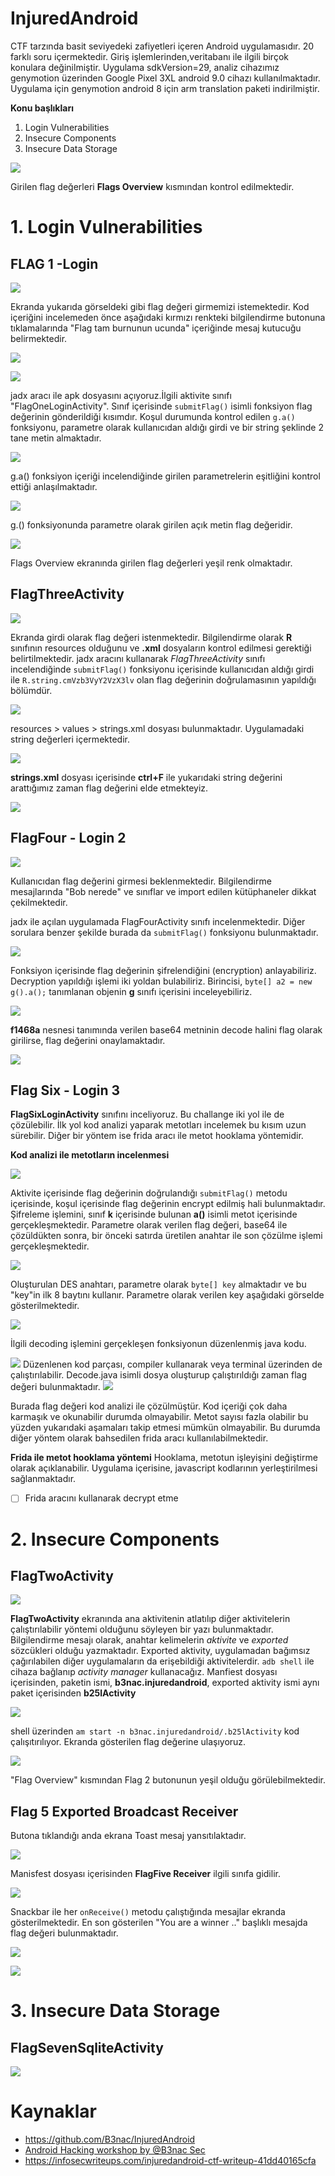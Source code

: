# InjuredAndroid
CTF tarzında basit seviyedeki zafiyetleri içeren Android uygulamasıdır. 20 farklı soru içermektedir. Giriş işlemlerinden,veritabanı ile ilgili birçok konulara değinilmiştir.
Uygulama sdkVersion=29, analiz cihazımız genymotion üzerinden Google Pixel 3XL android 9.0 cihazı kullanılmaktadır. Uygulama için genymotion android 8 için arm translation paketi indirilmiştir.

**Konu başlıkları**
1. Login Vulnerabilities
2. Insecure Components
3. Insecure Data Storage

![](../../../images/Pasted%20image%2020220318175222.png)

Girilen flag değerleri **Flags Overview** kısmından kontrol edilmektedir.

# 1. Login Vulnerabilities

## FLAG 1 -Login

![](../../../images/Pasted-image-20220318003145.png)

Ekranda yukarıda görseldeki gibi flag değeri girmemizi istemektedir. Kod içeriğini incelemeden önce aşağıdaki kırmızı renkteki bilgilendirme butonuna tıklamalarında "Flag tam burnunun ucunda" içeriğinde mesaj kutucuğu belirmektedir. 

![](../../../images/Pasted%20image%2020220318112959.png)

![](../../../images/Pasted%20image%2020220318174920.png)

jadx aracı ile apk dosyasını açıyoruz.İlgili aktivite sınıfı "FlagOneLoginActivity". 
Sınıf içerisinde `submitFlag()` isimli fonksiyon flag değerinin gönderildiği kısımdır. Koşul durumunda kontrol edilen `g.a()` fonksiyonu, parametre olarak kullanıcıdan aldığı girdi ve bir string şeklinde 2 tane metin almaktadır. 

![](../../../images/Pasted%20image%2020220318113855.png)

g.a() fonksiyon içeriği incelendiğinde girilen parametrelerin eşitliğini kontrol ettiği anlaşılmaktadır.

![](../../../images/Pasted%20image%2020220318114254.png)

g.() fonksiyonunda parametre olarak girilen açık metin flag değeridir.

![](../../../images/Pasted-image-20220318111840.png)

Flags Overview ekranında girilen flag değerleri yeşil renk olmaktadır.

## FlagThreeActivity

![](../../../images/Pasted%20image%2020220318182358.png)

Ekranda girdi olarak flag değeri istenmektedir. Bilgilendirme olarak **R** sınıfının resources olduğunu ve **.xml** dosyaların kontrol edilmesi gerektiği belirtilmektedir.
jadx aracını kullanarak *FlagThreeActivity* sınıfı incelendiğinde `submitFlag()` fonksiyonu içerisinde kullanıcıdan aldığı girdi ile  `R.string.cmVzb3VyY2VzX3lv` olan flag değerinin doğrulamasının yapıldığı bölümdür.

![](../../../images/Pasted%20image%2020220318183123.png)

resources > values > strings.xml dosyası bulunmaktadır. Uygulamadaki  string değerleri içermektedir.

![](../../../images/Pasted%20image%2020220318183739.png)

**strings.xml** dosyası içerisinde **ctrl+F** ile yukarıdaki string değerini arattığımız zaman flag değerini elde etmekteyiz.

![](../../../images/Pasted%20image%2020220318183547.png)

## FlagFour - Login 2

![](../../../images/Pasted%20image%2020220319130559.png)

Kullanıcıdan flag değerini girmesi beklenmektedir. Bilgilendirme mesajlarında "Bob nerede" ve sınıflar ve import edilen kütüphaneler dikkat çekilmektedir.

jadx ile açılan uygulamada FlagFourActivity sınıfı incelenmektedir. Diğer sorulara benzer şekilde burada da `submitFlag()` fonksiyonu bulunmaktadır.

![](../../../images/Pasted%20image%2020220319130840.png)

Fonksiyon içerisinde flag değerinin şifrelendiğini (encryption) anlayabiliriz.
Decryption yapıldığı işlemi iki yoldan bulabiliriz. Birincisi, `byte[] a2 = new g().a();`
tanımlanan objenin **g** sınıfı içerisini inceleyebiliriz.

![](../../../images/Pasted%20image%2020220319132309.png)

**f1468a** nesnesi tanımında verilen base64 metninin decode halini flag olarak girilirse, flag değerini onaylamaktadır.

![](../../../images/Pasted%20image%2020220319133616.png)

## Flag Six - Login 3
**FlagSixLoginActivity** sınıfını inceliyoruz. Bu challange iki yol ile de çözülebilir. İlk yol kod analizi yaparak metotları incelemek bu kısım uzun sürebilir. Diğer bir yöntem ise frida aracı ile metot hooklama yöntemidir. 

**Kod analizi ile metotların incelenmesi**

![](Pasted%20image%2020220319201240.png)

Aktivite içerisinde flag değerinin doğrulandığı `submitFlag()` metodu içerisinde, koşul içerisinde flag değerinin encrypt edilmiş hali bulunmaktadır. Şifreleme işlemini, sınıf **k** içerisinde bulunan **a()** isimli metot içerisinde gerçekleşmektedir. 
Parametre olarak verilen flag değeri, base64 ile çözüldükten sonra, bir önceki satırda üretilen anahtar ile son çözülme işlemi gerçekleşmektedir.

![](Pasted%20image%2020220319201636.png)

Oluşturulan DES anahtarı, parametre olarak `byte[] key` almaktadır ve bu "key"in ilk 8 baytını kullanır. Parametre olarak verilen key aşağıdaki görselde gösterilmektedir.

![](Pasted%20image%2020220319202216.png)

İlgili decoding işlemini gerçekleşen fonksiyonun düzenlenmiş java kodu.

![](Pasted%20image%2020220319212538.png)
Düzenlenen kod parçası, compiler kullanarak veya terminal üzerinden de çalıştırılabilir. Decode.java isimli dosya oluşturup çalıştırıldığı zaman flag değeri bulunmaktadır. 
![](Pasted%20image%2020220319212901.png)

Burada flag değeri kod analizi ile çözülmüştür. Kod içeriği çok daha karmaşık ve okunabilir durumda olmayabilir. Metot sayısı fazla olabilir bu yüzden yukarıdaki aşamaları takip etmesi mümkün olmayabilir.  Bu durumda diğer yöntem olarak bahsedilen frida aracı kullanılabilmektedir.

**Frida ile metot hooklama yöntemi**
Hooklama, metotun işleyişini değiştirme olarak açıklanabilir. Uygulama içerisine, javascript kodlarının yerleştirilmesi sağlanmaktadır.

- [ ]  Frida aracını kullanarak decrypt etme


# 2. Insecure Components
## FlagTwoActivity

![](../../../images/Pasted%20image%2020220318175430.png)

**FlagTwoActivity** ekranında ana aktivitenin atlatılıp diğer aktivitelerin çalıştırılabilir yöntemi olduğunu söyleyen bir yazı bulunmaktadır. Bilgilendirme mesajı olarak, anahtar kelimelerin *aktivite* ve *exported* sözcükleri olduğu yazmaktadır. Exported aktivity, uygulamadan bağımsız çağırılabilen diğer uygulamaların da erişebildiği aktivitelerdir.
`adb shell` ile cihaza bağlanıp *activity manager* kullanacağız. Manfiest dosyası içerisinden, paketin ismi, **b3nac.injuredandroid**, exported aktivity ismi aynı paket içerisinden **b25lActivity**

![](../../../images/Pasted%20image%2020220318181627.png)

shell üzerinden `am start -n b3nac.injuredandroid/.b25lActivity` kod çalışıtırılıyor. Ekranda gösterilen flag değerine ulaşıyoruz.

![](../../../images/Pasted%20image%2020220318181902.png)

"Flag Overview" kısmından Flag 2 butonunun yeşil olduğu görülebilmektedir.

## Flag 5 Exported Broadcast Receiver
Butona tıklandığı anda ekrana Toast mesaj yansıtılaktadır.

![](../../../images/Pasted%20image%2020220319191038.png)

Manisfest dosyası içerisinden **FlagFive Receiver** ilgili sınıfa gidilir.

![](../../../images/Pasted%20image%2020220319194609.png)

Snackbar ile her `onReceive()` metodu çalıştığında mesajlar ekranda gösterilmektedir. En son gösterilen "You are a winner .." başlıklı mesajda flag değeri bulunmaktadır.


![](../../../images/Pasted%20image%2020220319194023.png)

![](../../../images/Pasted%20image%2020220319194128.png)

# 3. Insecure Data Storage
## FlagSevenSqliteActivity


![](../../../images/Pasted%20image%2020220326193805.png)



# Kaynaklar
- https://github.com/B3nac/InjuredAndroid
-  [Android Hacking workshop by @B3nac Sec ](https://www.youtube.com/watch?v=PMKnPaGWxtg&list=PLrIM_Ohh4UNOxxduGNMGx9aYIq7CMKweE)
- https://infosecwriteups.com/injuredandroid-ctf-writeup-41dd40165cfa
